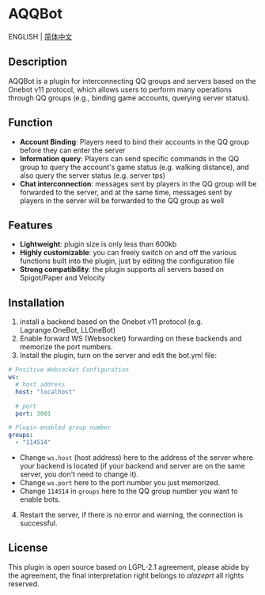 # AQQBot
ENGLISH | [简体中文](https://github.com/alazeprt/AQQBot/blob/master/README_zh.md)
## Description

AQQBot is a plugin for interconnecting QQ groups and servers based on the Onebot v11 protocol, which allows users to perform many operations through QQ groups (e.g., binding game accounts, querying server status).

## Function
- **Account Binding**: Players need to bind their accounts in the QQ group before they can enter the server
- **Information query**: Players can send specific commands in the QQ group to query the account's game status (e.g. walking distance), and also query the server status (e.g. server tps)
- **Chat interconnection**: messages sent by players in the QQ group will be forwarded to the server, and at the same time, messages sent by players in the server will be forwarded to the QQ group as well

## Features
- **Lightweight**: plugin size is only less than 600kb
- **Highly customizable**: you can freely switch on and off the various functions built into the plugin, just by editing the configuration file
- **Strong compatibility**: the plugin supports all servers based on Spigot/Paper and Velocity

## Installation
1. install a backend based on the Onebot v11 protocol (e.g. Lagrange.OneBot, LLOneBot)
2. Enable forward WS (Websocket) forwarding on these backends and memorize the port numbers.
3. Install the plugin, turn on the server and edit the bot.yml file:
```yaml
# Positive Websocket Configuration
ws:
  # host address
  host: "localhost"

  # port
  port: 3001

# Plugin-enabled group number
groups:
  - "114514"
```
- Change `ws.host` (host address) here to the address of the server where your backend is located (if your backend and server are on the same server, you don't need to change it).
- Change `ws.port` here to the port number you just memorized.
- Change `114514` in `groups` here to the QQ group number you want to enable bots.

4. Restart the server, if there is no error and warning, the connection is successful.

## License
This plugin is open source based on LGPL-2.1 agreement, please abide by the agreement, the final interpretation right belongs to *alazeprt* all rights reserved.
